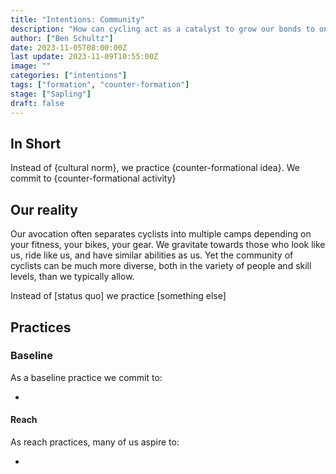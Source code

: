 ```yaml
---
title: "Intentions: Community"
description: "How can cycling act as a catalyst to grow our bonds to one another and encourage connection across disciplines, skill levels, and demographics?"
author: ["Ben Schultz"]
date: 2023-11-05T08:00:00Z
last update: 2023-11-09T10:55:00Z
image: ""
categories: ["intentions"]
tags: ["formation", "counter-formation"]
stage: ["Sapling"]
draft: false
---
```


## In Short

Instead of {cultural norm}, we practice {counter-formational idea}. We commit to {counter-formational activity}

## Our reality

Our avocation often separates cyclists into multiple camps depending on your fitness, your bikes, your gear. We gravitate towards those who look like us, ride like us, and have similar abilities as us. Yet the community of cyclists can be much more diverse, both in the variety of people and skill levels, than we typically allow.

Instead of [status quo] we practice [something else]

## Practices

### Baseline

As a baseline practice we commit to:

-

#### Reach

As reach practices, many of us aspire to:

-
